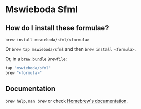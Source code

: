 # Mswieboda Sfml

## How do I install these formulae?

`brew install mswieboda/sfml/<formula>`

Or `brew tap mswieboda/sfml` and then `brew install <formula>`.

Or, in a [`brew bundle`](https://github.com/Homebrew/homebrew-bundle) `Brewfile`:

```ruby
tap "mswieboda/sfml"
brew "<formula>"
```

## Documentation

`brew help`, `man brew` or check [Homebrew's documentation](https://docs.brew.sh).
